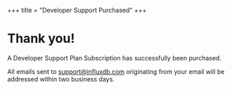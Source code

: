 +++
title = "Developer Support Purchased"
+++

# Thank you!

A Developer Support Plan Subscription has successfully been purchased.

All emails sent to [support@influxdb.com](mailto:support@influxdb.com) originating from your email will be addressed within two business days.